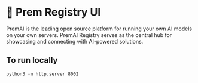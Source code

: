 # 🏰 Prem Registry UI

PremAI is the leading open source platform for running your own AI models on your own servers. PremAI Registry serves as the central hub for showcasing and connecting with AI-powered solutions.

## To run locally
```shell
python3 -m http.server 8002
```
